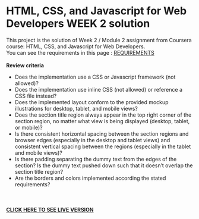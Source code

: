 # HTML, CSS, and Javascript for Web Developers WEEK 2 solution

This project is the solution of Week 2 / Module 2 assignment from Coursera course: HTML, CSS, and Javascript for Web Developers. <br>
You can see the r</li>equirements in this page : <a href="https://github.com/jhu-ep-coursera/fullstack-course4/blob/master/assignments/assignment2/Assignment-2.md">REQUIREMENTS</a>
<br><br>
<strong>Review criteria</strong><br>
<ul>
<li>Does the implementation use a CSS or Javascript framework (not allowed)?</li>
<li>Does the implementation use inline CSS (not allowed) or reference a CSS file instead?</li>
<li>Does the implemented layout conform to the provided mockup illustrations for desktop, tablet, and mobile views?</li>
<li>Does the section title region always appear in the top right corner of the section region, no matter what view is being displayed (desktop, tablet, or mobile)?</li>
<li>Is there consistent horizontal spacing between the section regions and browser edges (especially in the desktop and tablet views) and consistent vertical spacing between the regions (especially in the tablet and mobile views)?</li>
<li>Is there padding separating the dummy text from the edges of the section? Is the dummy text pushed down such that it doesn’t overlap the section title region?</li>
<li>Are the borders and colors implemented according the stated requirements?</li>
</ul>
<br>
<h4><a href="https://armarjo.github.io/fe-project/week2-solution/" target="_blank">CLICK HERE TO SEE  LIVE VERSION</a></h4>
